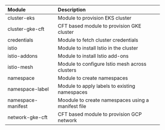 | Module                 | Description                                         |
| :----------            | :----------                                         |
| cluster-eks            | Module to provision EKS cluster                     |
| cluster-gke-cft        | CFT based module to provision GKE cluster           |
| credentials            | Module to fetch cluster credentials                 |
| istio                  | Module to install Istio in the cluster              |
| istio-addons           | Module to install Istio add-ons                     |
| istio-mesh             | Module to configure Istio mesh across clusters      |
| namespace              | Module to create namespaces                         |
| namespace-label        | Module to apply labels to existing namespaces       |
| namespace-manifest     | Moodule to create namespaces using a manifest file  |
| network-gke-cft        | CFT based module to provision GCP network           |
